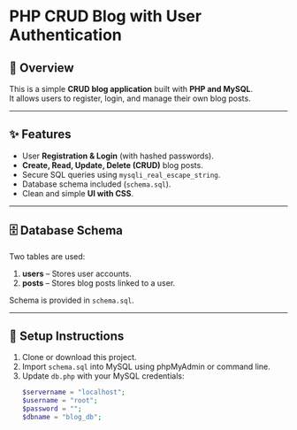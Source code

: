 # PHP CRUD Blog with User Authentication

## 📌 Overview
This is a simple **CRUD blog application** built with **PHP and MySQL**.  
It allows users to register, login, and manage their own blog posts.

---

## ✨ Features
- User **Registration & Login** (with hashed passwords).
- **Create, Read, Update, Delete (CRUD)** blog posts.
- Secure SQL queries using `mysqli_real_escape_string`.
- Database schema included (`schema.sql`).
- Clean and simple **UI with CSS**.

---

## 🗄️ Database Schema
Two tables are used:
1. **users** – Stores user accounts.
2. **posts** – Stores blog posts linked to a user.

Schema is provided in `schema.sql`.

---

## 🚀 Setup Instructions
1. Clone or download this project.
2. Import `schema.sql` into MySQL using phpMyAdmin or command line.
3. Update `db.php` with your MySQL credentials:
   ```php
   $servername = "localhost";
   $username = "root";
   $password = "";
   $dbname = "blog_db";
